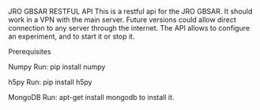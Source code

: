 JRO GBSAR RESTFUL API
This is a restful api for the JRO GBSAR. It should work in a VPN with the
main server. Future versions could allow direct connection to any server
through the internet. The API allows to configure an experiment,  and to
start it or stop it.

Prerequisites

Numpy
Run:
pip install numpy

h5py
Run:
pip install h5py

MongoDB
Run:
apt-get install mongodb
to install it.
